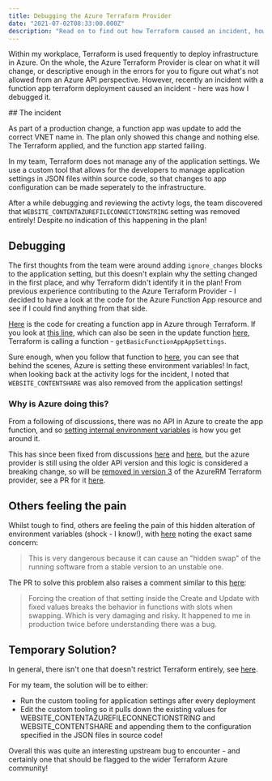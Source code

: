 ```yaml
---
title: Debugging the Azure Terraform Provider
date: "2021-07-02T08:33:00.000Z"
description: "Read on to find out how Terraform caused an incident, how I identified the issue and future solutions"
---
```


Within my workplace, Terraform is used frequently to deploy infrastructure in Azure. On the whole, the Azure Terraform Provider is clear on what it will change, or descriptive enough in the errors for you to figure out what's not allowed from an Azure API perspective. However, recently an incident with a function app terraform deployment caused an incident - here was how I debugged it.

## The incident

As part of a production change, a function app was update to add the correct VNET name in. The plan only showed this change and nothing else. The Terraform applied, and the function app started failing.

In my team, Terraform does not manage any of the application settings. We use a custom tool that allows for the developers to manage application settings in JSON files within source code, so that changes to app configuration can be made seperately to the infrastructure.

After a while debugging and reviewing the activty logs, the team discovered that ```WEBSITE_CONTENTAZUREFILECONNECTIONSTRING``` setting was removed entirely! Despite no indication of this happening in the plan!

## Debugging

The first thoughts from the team were around adding ```ignore_changes``` blocks to the application setting, but this doesn't explain why the setting changed in the first place, and why Terraform didn't identify it in the plan! From previous experience contributing to the Azure Terraform Provider - I decided to have a look at the code for the Azure Function App resource and see if I could find anything from that side.

[Here](https://github.com/terraform-providers/terraform-provider-azurerm/blob/master/azurerm/internal/services/web/function_app_resource.go) is the code for creating a function app in Azure through Terraform. If you look at [this line](https://github.com/terraform-providers/terraform-provider-azurerm/blob/master/azurerm/internal/services/web/function_app_resource.go#L308), which can also be seen in the update function
[here](https://github.com/terraform-providers/terraform-provider-azurerm/blob/master/azurerm/internal/services/web/function_app_resource.go#L428), Terraform is calling a function - ```getBasicFunctionAppAppSettings```. 

Sure enough, when you follow that function to [here](https://github.com/terraform-providers/terraform-provider-azurerm/blob/3add6b0319d9121bb329187072ab6256fbcb69c2/azurerm/internal/services/web/function_app.go#L221), you can see that behind the scenes, Azure is setting these environment variables! In fact, when looking back at the activity logs for the incident, I noted that ```WEBSITE_CONTENTSHARE``` was also removed from the application settings!

### Why is Azure doing this?

From a following of discussions, there was no API in Azure to create the app function, and so [setting internal environment variables](https://github.com/Azure/azure-rest-api-specs/issues/3750) is how you get around it. 

This has since been fixed from discussions [here](https://github.com/Azure/azure-sdk-for-go/issues/2397) and [here](https://github.com/Azure/azure-functions-host/issues/3994), but the azure provider is still using the older API version and this logic is considered a breaking change, so will be [removed in version 3](https://github.com/terraform-providers/terraform-provider-azurerm/blob/3add6b0319d9121bb329187072ab6256fbcb69c2/azurerm/internal/services/web/function_app.go#L231) of the AzureRM Terraform provider, see a PR for it [here](https://github.com/terraform-providers/terraform-provider-azurerm/pull/10494).

## Others feeling the pain

Whilst tough to find, others are feeling the pain of this hidden alteration of environment variables (shock - I know!), with [here](https://github.com/terraform-providers/terraform-provider-azurerm/issues/10499) noting the exact same concern:

> This is very dangerous because it can cause an "hidden swap" of the running software from a stable version to an unstable one.

The PR to solve this problem also raises a comment similar to this [here](https://github.com/terraform-providers/terraform-provider-azurerm/pull/10494#issuecomment-830756983):

> Forcing the creation of that setting inside the Create and Update with fixed values breaks the behavior in functions with slots when swapping. Which is very damaging and risky. It happened to me in production twice before understanding there was a bug.

## Temporary Solution?

In general, there isn't one that doesn't restrict Terraform entirely, see [here](https://github.com/terraform-providers/terraform-provider-azurerm/pull/10494#issuecomment-854515519).

For my team, the solution will be to either:

- Run the custom tooling for application settings after every deployment
- Edit the custom tooling so it pulls down the existing values for WEBSITE_CONTENTAZUREFILECONNECTIONSTRING and WEBSITE_CONTENTSHARE and appending them to the configuration specified in the JSON files in source code!

Overall this was quite an interesting upstream bug to encounter - and certainly one that should be flagged to the wider Terraform Azure community!
